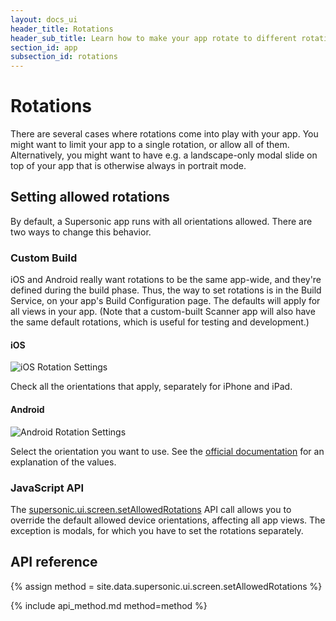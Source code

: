 ```yaml
---
layout: docs_ui
header_title: Rotations
header_sub_title: Learn how to make your app rotate to different rotations.
section_id: app
subsection_id: rotations
---
```


# Rotations

There are several cases where rotations come into play with your app. You might want to limit your app to a single rotation, or allow all of them. Alternatively, you might want to have e.g. a landscape-only modal slide on top of your app that is otherwise always in portrait mode.

## Setting allowed rotations

By default, a Supersonic app runs with all orientations allowed. There are two ways to change this behavior.

### Custom Build

iOS and Android really want rotations to be the same app-wide, and they're defined during the build phase. Thus, the way to set rotations is in the Build Service, on your app's Build Configuration page. The defaults will apply for all views in your app. (Note that a custom-built Scanner app will also have the same default rotations, which is useful for testing and development.)

#### iOS

<img src="/img/ui-and-navigation/ios_rotation_settings.png" alt="iOS Rotation Settings">

Check all the orientations that apply, separately for iPhone and iPad.

#### Android

<img src="/img/ui-and-navigation/android_rotation_settings.png" alt="Android Rotation Settings">

Select the orientation you want to use. See the [official documentation](http://developer.android.com/reference/android/R.attr.html#screenOrientation) for an explanation of the values.

### JavaScript API

The [supersonic.ui.screen.setAllowedRotations](#setAllowedRotations) API call allows you to override the default allowed device orientations, affecting all app views. The exception is modals, for which you have to set the rotations separately.

## API reference

<section class="docs-section" id="setAllowedRotations">
{% assign method = site.data.supersonic.ui.screen.setAllowedRotations %}

{% include api_method.md method=method %}
</section>

